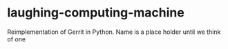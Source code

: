 laughing-computing-machine
==========================

Reimplementation of Gerrit in Python. Name is a place holder until we think of one

